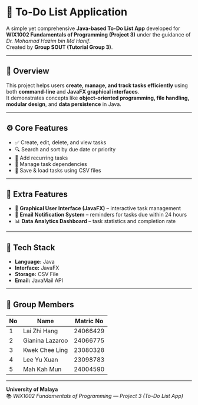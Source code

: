 # 📝 To-Do List Application

A simple yet comprehensive **Java-based To-Do List App** developed for **WIX1002 Fundamentals of Programming (Project 3)** under the guidance of *Dr. Mohamad Hazim bin Md Hanif*.  
Created by **Group SOUT (Tutorial Group 3)**.

---

## 📖 Overview
This project helps users **create, manage, and track tasks efficiently** using both **command-line** and **JavaFX graphical interfaces**.  
It demonstrates concepts like **object-oriented programming, file handling, modular design**, and **data persistence** in Java.

---

## ⚙️ Core Features
- ✅ Create, edit, delete, and view tasks  
- 🔍 Search and sort by due date or priority  
- 🔁 Add recurring tasks  
- 🔗 Manage task dependencies  
- 💾 Save & load tasks using CSV files  

---

## 🌟 Extra Features
- 🎨 **Graphical User Interface (JavaFX)** – interactive task management  
- 📧 **Email Notification System** – reminders for tasks due within 24 hours  
- 📊 **Data Analytics Dashboard** – task statistics and completion rate  

---

## 🧩 Tech Stack
- **Language:** Java  
- **Interface:** JavaFX  
- **Storage:** CSV File  
- **Email:** JavaMail API  

---

## 👥 Group Members
| No | Name | Matric No |
|----|------|------------|
| 1 | Lai Zhi Hang | 24066429 |
| 2 | Gianina Lazaroo | 24066775 |
| 3 | Kwek Chee Ling | 23080328 |
| 4 | Lee Yu Xuan | 23098783 |
| 5 | Mah Kah Mun | 24004590 |

---

**University of Malaya**  
📚 *WIX1002 Fundamentals of Programming — Project 3 (To-Do List App)*  
